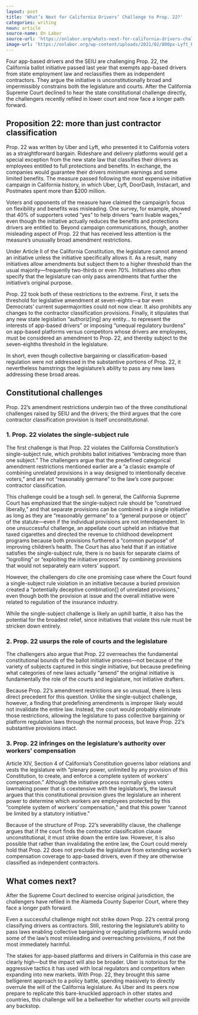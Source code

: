 ```yaml
---
layout: post
title: 'What’s Next for California Drivers’ Challenge to Prop. 22?'
categories: writing
noun: article
source-name: On Labor
source-url: 'https://onlabor.org/whats-next-for-california-drivers-challenge-to-prop-22/'
image-url: 'https://onlabor.org/wp-content/uploads/2021/02/800px-Lyft_Pink_Mustache.jpg'
---
```


Four app-based drivers and the SEIU are challenging Prop. 22, the California ballot initiative passed last year that exempts app-based drivers from state employment law and reclassifies them as independent contractors. They argue the initiative is unconstitutionally broad and impermissibly constrains both the legislature and courts. After the California Supreme Court declined to hear the state constitutional challenge directly, the challengers recently refiled in lower court and now face a longer path forward.

## Proposition 22: more than just contractor classification

Prop. 22 was written by Uber and Lyft, who presented it to California voters as a straightforward bargain. Rideshare and delivery platforms would get a special exception from the new state law that classifies their drivers as employees entitled to full protections and benefits. In exchange, the companies would guarantee their drivers minimum earnings and some limited benefits. The measure passed following the most expensive initiative campaign in California history, in which Uber, Lyft, DoorDash, Instacart, and Postmates spent more than $200 million.

Voters and opponents of the measure have claimed the campaign’s focus on flexibility and benefits was misleading. One survey, for example, showed that 40% of supporters voted “yes” to help drivers “earn livable wages,” even though the initiative actually reduces the benefits and protections drivers are entitled to. Beyond campaign communications, though, another misleading aspect of Prop. 22 that has received less attention is the measure’s unusually broad amendment restrictions.

Under Article II of the California Constitution, the legislature cannot amend an initiative unless the initiative specifically allows it. As a result, many initiatives allow amendments but subject them to a higher threshold than the usual majority—frequently two-thirds or even 70%. Initiatives also often specify that the legislature can only pass amendments that further the initiative’s original purpose.

Prop. 22 took both of these restrictions to the extreme. First, it sets the threshold for legislative amendment at seven-eights—a bar even Democrats’ current supermajorities could not now clear. It also prohibits any changes to the contractor classification provisions. Finally, it stipulates that any new state legislation “authoriz[ing] any entity… to represent the interests of app-based drivers” or imposing “unequal regulatory burdens” on app-based platforms versus competitors whose drivers are employees, must be considered an amendment to Prop. 22, and thereby subject to the seven-eighths threshold in the legislature.

In short, even though collective bargaining or classification-based regulation were not addressed in the substantive portions of Prop. 22, it nevertheless hamstrings the legislature’s ability to pass any new laws addressing these broad areas.

## Constitutional challenges

Prop. 22’s amendment restrictions underpin two of the three constitutional challenges raised by SEIU and the drivers; the third argues that the core contractor classification provision is itself unconstitutional.

### 1. Prop. 22 violates the single-subject rule

The first challenge is that Prop. 22 violates the California Constitution’s single-subject rule, which prohibits ballot initiatives “embracing more than one subject.” The challengers argue that the predefined categorical amendment restrictions mentioned earlier are a “a classic example of combining unrelated provisions in a way designed to intentionally deceive voters,” and are not “reasonably germane” to the law’s core purpose: contractor classification.

This challenge could be a tough sell. In general, the California Supreme Court has emphasized that the single-subject rule should be “construed liberally,” and that separate provisions can be combined in a single initiative as long as they are “reasonably germane” to a “general purpose or object” of the statute—even if the individual provisions are not interdependent. In one unsuccessful challenge, an appellate court upheld an initiative that taxed cigarettes and directed the revenue to childhood development programs because both provisions furthered a “common purpose” of improving children’s health. The Court has also held that if an initiative satisfies the single-subject rule, there is no basis for separate claims of “logrolling” or “exploiting the initiative process” by combining provisions that would not separately earn voters’ support.

However, the challengers do cite one promising case where the Court found a single-subject rule violation in an initiative because a buried provision created a “potentially deceptive combination[] of unrelated provisions,” even though both the provision at issue and the overall initiative were related to regulation of the insurance industry.

While the single-subject challenge is likely an uphill battle, it also has the potential for the broadest relief, since initiatives that violate this rule must be stricken down entirely.

### 2. Prop. 22 usurps the role of courts and the legislature

The challengers also argue that Prop. 22 overreaches the fundamental constitutional bounds of the ballot initiative process—not because of the variety of subjects captured in this single initiative, but because predefining what categories of new laws actually “amend” the original initiative is fundamentally the role of the courts and legislature, not initiative drafters.

Because Prop. 22’s amendment restrictions are so unusual, there is less direct precedent for this question. Unlike the single-subject challenge, however, a finding that predefining amendments is improper likely would not invalidate the entire law. Instead, the court would probably eliminate those restrictions, allowing the legislature to pass collective bargaining or platform regulation laws through the normal process, but leave Prop. 22’s substantive provisions intact.

### 3. Prop. 22 infringes on the legislature’s authority over workers’ compensation

Article XIV, Section 4 of California’s Constitution governs labor relations and vests the legislature with “plenary power, unlimited by any provision of this Constitution, to create, and enforce a complete system of workers’ compensation.” Although the initiative process normally gives voters lawmaking power that is coextensive with the legislature’s, the lawsuit argues that this constitutional provision gives the legislature an inherent power to determine which workers are employees protected by this “complete system of workers’ compensation,” and that this power “cannot be limited by a statutory initiative.”

Because of the structure of Prop. 22’s severability clause, the challenge argues that if the court finds the contractor classification clause unconstitutional, it must strike down the entire law. However, it is also possible that rather than invalidating the entire law, the Court could merely hold that Prop. 22 does not preclude the legislature from extending worker’s compensation coverage to app-based drivers, even if they are otherwise classified as independent contractors.

## What comes next?

After the Supreme Court declined to exercise original jurisdiction, the challengers have refiled in the Alameda County Superior Court, where they face a longer path forward.

Even a successful challenge might not strike down Prop. 22’s central prong classifying drivers as contractors. Still, restoring the legislature’s ability to pass laws enabling collective bargaining or regulating platforms would undo some of the law’s most misleading and overreaching provisions, if not the most immediately harmful.

The stakes for app-based platforms and drivers in California in this case are clearly high—but the impact will also be broader. Uber is notorious for the aggressive tactics it has used with local regulators and competitors when expanding into new markets. With Prop. 22, they brought this same belligerent approach to a policy battle, spending massively to directly overrule the will of the California legislature. As Uber and its peers now prepare to replicate this bare-knuckled approach in other states and countries, this challenge will be a bellwether for whether courts will provide any backstop.
